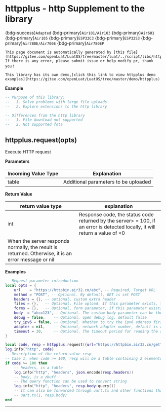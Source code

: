 # httpplus - http Supplement to the library

{bdg-success}`Adapted` {bdg-primary}`Air101/Air103` {bdg-primary}`Air601` {bdg-primary}`Air105` {bdg-primary}`ESP32C3` {bdg-primary}`ESP32S3` {bdg-primary}`Air780E/Air700E` {bdg-primary}`Air780EP`

```{note}
This page document is automatically generated by [this file](https://gitee.com/openLuat/LuatOS/tree/master/luat/../script/libs/httpplus.lua). If there is any error, please submit issue or help modify pr, thank you！
```

```{tip}
This library has its own demo,[click this link to view httpplus demo examples](https://gitee.com/openLuat/LuatOS/tree/master/demo/httpplus)
```

**Example**

```lua
-- Purpose of this library:
--   1. Solve problems with large file uploads
--   2. Explore extensions to the http library

-- Differences from the http library
--   1. File download not supported
--   2. Not supported fota

```

## httpplus.request(opts)



Execute HTTP request

**Parameters**

|Incoming Value Type | Explanation|
|-|-|
|table|Additional parameters to be uploaded|

**Return Value**

|return value type | explanation|
|-|-|
|int|Response code, the status code returned by the server> = 100, if an error is detected locally, it will return a value of <0|
|When the server responds normally, the result is returned. Otherwise, it is an error message or nil|

**Examples**

```lua
-- Request parameter introduction
local opts = {
    url    = "https://httpbin.air32.cn/abc", -- Required, Target URL
    method = "POST", -- Optional. By default, GET is set POST
    headers = {}, -- optional, custom extra header
    files = {},   -- Optional. File upload. If this parameter exists, the file is forced to be uploaded in the form of multipart/form-data.
    forms = {},   -- Optional, form parameter, if this parameter exists, if files does not exist, upload by application/x-www-form-urlencoded
    body  = "abc=123",-- Optional. The custom body parameter can be the string/zbuff/table, but cannot exist with files and forms at the same time.
    debug = false,    -- Optional, open debug log, default false
    try_ipv6 = false, -- Optional. Whether to try the ipv6 address first. The default value is false
    adapter = nil,    -- Optional, network adapter number, default is automatically selected
    timeout = 30,     -- Optional. The timeout period for reading the server response, in seconds. Default value 30
}

local code, resp = httpplus.request({url="https://httpbin.air32.cn/get"})
log.info("http", code)
-- Description of the return value resp
-- Case 1, when code >= 100, resp will be a table containing 2 elements
if code >= 100 then
    -- headers, is a table
    log.info("http", "headers", json.encode(resp.headers))
    -- body, is a zbuff
    -- The query function can be used to convert string
    log.info("http", "headers", resp.body:query())
    -- It can also be forwarded through uart.tx and other functions that support zbuff.
    -- uart.tx(1, resp.body)
end

```

---

